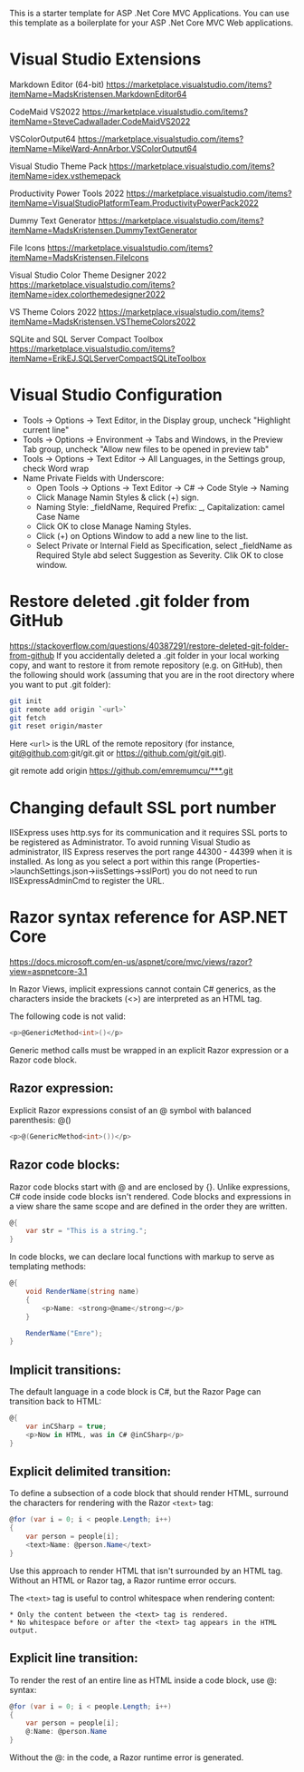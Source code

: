 ﻿This is a starter template for ASP .Net Core MVC Applications. You can use this template as a boilerplate for your ASP .Net Core MVC Web applications.

# Visual Studio Extensions

Markdown Editor (64-bit)
https://marketplace.visualstudio.com/items?itemName=MadsKristensen.MarkdownEditor64

CodeMaid VS2022
https://marketplace.visualstudio.com/items?itemName=SteveCadwallader.CodeMaidVS2022

VSColorOutput64
https://marketplace.visualstudio.com/items?itemName=MikeWard-AnnArbor.VSColorOutput64

Visual Studio Theme Pack
https://marketplace.visualstudio.com/items?itemName=idex.vsthemepack

Productivity Power Tools 2022
https://marketplace.visualstudio.com/items?itemName=VisualStudioPlatformTeam.ProductivityPowerPack2022

Dummy Text Generator
https://marketplace.visualstudio.com/items?itemName=MadsKristensen.DummyTextGenerator

File Icons
https://marketplace.visualstudio.com/items?itemName=MadsKristensen.FileIcons

Visual Studio Color Theme Designer 2022
https://marketplace.visualstudio.com/items?itemName=idex.colorthemedesigner2022

VS Theme Colors 2022
https://marketplace.visualstudio.com/items?itemName=MadsKristensen.VSThemeColors2022

SQLite and SQL Server Compact Toolbox
https://marketplace.visualstudio.com/items?itemName=ErikEJ.SQLServerCompactSQLiteToolbox

# Visual Studio Configuration

* Tools -> Options -> Text Editor, in the Display group, uncheck "Highlight current line"
* Tools -> Options -> Environment -> Tabs and Windows, in the Preview Tab group, uncheck "Allow new files to be opened in preview tab"
* Tools -> Options -> Text Editor -> All Languages, in the Settings group, check Word wrap
* Name Private Fields with Underscore: 
  * Open Tools -> Options -> Text Editor -> C# -> Code Style -> Naming
  * Click Manage Namin Styles & click (+) sign.
  * Naming Style: _fieldName, Required Prefix: _, Capitalization: camel Case Name
  * Click OK to close Manage Naming Styles.
  * Click (+) on Options Window to add a new line to the list.
  * Select Private or Internal Field as Specification, select _fieldName as Required Style abd select Suggestion as Severity. Clik OK to close window.

# Restore deleted .git folder from GitHub

https://stackoverflow.com/questions/40387291/restore-deleted-git-folder-from-github
If you accidentally deleted a .git folder in your local working copy, and want to restore it from remote repository (e.g. on GitHub), then the following should work (assuming that you are in the root directory where you want to put .git folder):

``` bash
git init
git remote add origin `<url>`
git fetch
git reset origin/master
```
Here `<url>` is the URL of the remote repository (for instance, git@github.com:git/git.git or https://github.com/git/git.git).

git remote add origin  https://github.com/emremumcu/***.git

# Changing default SSL port number

IISExpress uses http.sys for its communication and it requires SSL ports to be registered as Administrator.
To avoid running Visual Studio as administrator, IIS Express reserves the port range 44300 - 44399 when it is installed.
As long as you select a port within this range (Properties->launchSettings.json->iisSettings->sslPort) you do not need to 
run IISExpressAdminCmd to register the URL.

# Razor syntax reference for ASP.NET Core

https://docs.microsoft.com/en-us/aspnet/core/mvc/views/razor?view=aspnetcore-3.1

In Razor Views, implicit expressions cannot contain C# generics, as the characters 
inside the brackets (<>) are interpreted as an HTML tag. 
    
The following code is not valid:

``` csharp    
<p>@GenericMethod<int>()</p>
``` 

Generic method calls must be wrapped in an explicit Razor expression or a Razor code block.

    
Razor expression:
-----------------

Explicit Razor expressions consist of an @ symbol with balanced parenthesis: @()

``` csharp
<p>@(GenericMethod<int>())</p>
``` 

    
Razor code blocks:
------------------

Razor code blocks start with @ and are enclosed by {}. Unlike expressions, C# code inside code blocks isn't rendered.
Code blocks and expressions in a view share the same scope and are defined in the order they are written.

``` csharp
@{
    var str = "This is a string.";
}
``` 


In code blocks, we can declare local functions with markup to serve as templating methods:

``` csharp
@{
    void RenderName(string name)
    {
        <p>Name: <strong>@name</strong></p>
    }

    RenderName("Emre");        
}
``` 
    
Implicit transitions:
---------------------

The default language in a code block is C#, but the Razor Page can transition back to HTML:

``` csharp
@{
    var inCSharp = true;
    <p>Now in HTML, was in C# @inCSharp</p>
}
```

Explicit delimited transition:
------------------------------

To define a subsection of a code block that should render HTML, surround the characters for 
rendering with the Razor `<text>` tag:

``` csharp
@for (var i = 0; i < people.Length; i++)
{
    var person = people[i];
    <text>Name: @person.Name</text>
}
``` 

Use this approach to render HTML that isn't surrounded by an HTML tag. Without an HTML or 
Razor tag, a Razor runtime error occurs.

The `<text>` tag is useful to control whitespace when rendering content:

    * Only the content between the <text> tag is rendered.
    * No whitespace before or after the <text> tag appears in the HTML output.

Explicit line transition:
-------------------------

To render the rest of an entire line as HTML inside a code block, use @: syntax:

``` csharp
@for (var i = 0; i < people.Length; i++)
{
    var person = people[i];
    @:Name: @person.Name
}
``` 

Without the @: in the code, a Razor runtime error is generated.